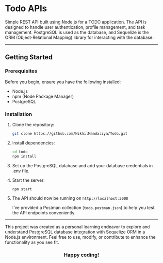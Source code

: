 # Todo APIs

Simple REST API built using Node.js for a TODO application. The API is designed to handle user authentication, profile management, and task management. PostgreSQL is used as the database, and Sequelize is the ORM (Object-Relational Mapping) library for interacting with the database.

---

## Getting Started

### Prerequisites

Before you begin, ensure you have the following installed:

- Node.js
- npm (Node Package Manager)
- PostgreSQL

### Installation

1. Clone the repository:

   ```bash
   git clone https://github.com/NikhilMandaliya/Todo.git
   ```

2. Install dependencies:

   ```bash
   cd todo
   npm install
   ```

3. Set up the PostgreSQL database and add your database credentials in .env file.

4. Start the server:

   ```bash
   npm start
   ```

5. The API should now be running on `http://localhost:3000`
   
   I've provided a Postman collection (`todo.postman.json`) to help you test the API endpoints conveniently.

---

This project was created as a personal learning endeavor to explore and understand PostgreSQL database integration with Sequelize ORM in a Node.js environment. Feel free to use, modify, or contribute to enhance the functionality as you see fit.
<h3 align="center">Happy coding!</h3>
